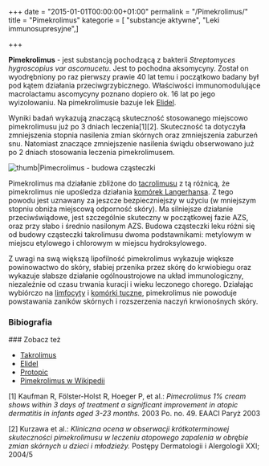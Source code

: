 +++
date = "2015-01-01T00:00:00+01:00"
permalink = "/Pimekrolimus/"
title = "Pimekrolimus"
kategorie = [ "substancje aktywne", "Leki immunosupresyjne",]

+++

**Pimekrolimus** - jest substancją pochodzącą z bakterii *Streptomyces hygroscopius var ascomucetu*. Jest to pochodna aksomycyny. Został on wyodrębniony po raz pierwszy prawie 40 lat temu i początkowo badany był pod kątem działania przeciwgrzybicznego. Właściwości immunomodulujące macrolactamu ascomycyny poznano dopiero ok. 16 lat po jego wyizolowaniu. Na pimekrolimusie bazuje lek [Elidel](/atopedia/Elidel "wikilink").

Wyniki badań wykazują znaczącą skuteczność stosowanego miejscowo pimekrolimusu już po 3 dniach leczenia[1][2]. Skuteczność ta dotyczyła zmniejszenia stopnia nasilenia zmian skórnych oraz zmniejszenia zaburzeń snu. Natomiast znaczące zmniejszenie nasilenia świądu obserwowano już po 2 dniach stosowania leczenia pimekrolimusem.

![](/images/Pimecrolimus_-_budowa_czasteczki.jpg "thumb|Pimecrolimus - budowa cząsteczki")

Pimekrolimus ma działanie zbliżone do [tacrolimusu](/atopedia/Tacrolimus "wikilink") z tą różnicą, że pimekrolimus nie upośledza działania [komórek Langerhansa](/atopedia/Komórki_Langerhansa "wikilink"). Z tego powodu jest uznawany za jeszcze bezpieczniejszy w użyciu (w mniejszym stopniu obniża miejscową odporność skóry). Ma silniejsze działanie przeciwświądowe, jest szczególnie skuteczny w początkowej fazie AZS, oraz przy słabo i średnio nasilonym AZS. Budowa cząsteczki leku różni się od budowy cząsteczki takrolimusu dwoma podstawnikami: metylowym w miejscu etylowego i chlorowym w miejscu hydroksylowego.

Z uwagi na swą większą lipofilność pimekrolimus wykazuje większe powinowactwo do skóry, słabiej przenika przez skórę do krwiobiegu oraz wykazuje słabsze działanie ogólnoustrojowe na układ immunologiczny, niezależnie od czasu trwania kuracji i wieku leczonego chorego. Działając wybiórczo na [limfocyty](/atopedia/Limfocyty_B "wikilink") i [komórki tuczne](/atopedia/komórki_tuczne "wikilink"), pimekrolimus nie powoduje powstawania zaników skórnych i rozszerzenia naczyń krwionośnych skóry.

### Bibiografia

<references />
### Zobacz też

-   [Takrolimus](/atopedia/Takrolimus "wikilink")
-   [Elidel](/atopedia/Elidel "wikilink")
-   [Protopic](/atopedia/Protopic "wikilink")
-   [Pimekrolimus w Wikipedii](/atopedia/wikipedia:Pimekrolimus "wikilink")

 

[1] Kaufman R, Fölster-Holst R, Hoeger P, et al.: *Pimecrolimus 1% cream shows within 3 days of treatment a significant improvement in atopic dermatitis in infants aged 3-23 months.* 2003 Po. no. 49. EAACI Paryż 2003

[2] Kurzawa et al.: *Kliniczna ocena w obserwacji krótkoterminowej skuteczności pimekrolimusu w leczeniu atopowego zapalenia w obrębie zmian skórnych u dzieci i młodzieży.* Postępy Dermatologii i Alergologii XXI; 2004/5
